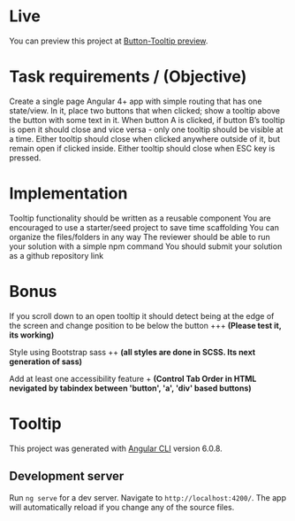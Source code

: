 # Live

You can preview this project at <a href="https://sergeymalykh.github.io/Button-Tooltip/" target="_blank">Button-Tooltip preview</a>.

# Task requirements / (Objective)
Create a single page Angular 4+ app with simple routing that has one state/view. 
In it, place two buttons that when clicked; show a tooltip above the button with some text in it. 
When button A is clicked, if button B’s tooltip is open it should close and vice versa - only one tooltip should be visible at a time. 
Either tooltip should close when clicked anywhere outside of it, but remain open if clicked inside. Either tooltip should close when ESC key is pressed.

# Implementation

Tooltip functionality should be written as a reusable component
You are encouraged to use a starter/seed project to save time scaffolding 
You can organize the files/folders in any way
The reviewer should be able to run your solution with a simple npm command
You should submit your solution as a github repository link

# Bonus

If you scroll down to an open tooltip it should detect being at the edge of the screen and change position to be below the button +++<strong> (Please test it, its working)</strong>

Style using Bootstrap sass ++ <strong>(all styles are done in SCSS. Its next generation of sass)</strong>

Add at least one accessibility feature + <strong>(Control Tab Order in HTML nevigated by tabindex between 'button', 'a', 'div' based buttons)</strong>

# Tooltip

This project was generated with [Angular CLI](https://github.com/angular/angular-cli) version 6.0.8.

## Development server

Run `ng serve` for a dev server. Navigate to `http://localhost:4200/`. The app will automatically reload if you change any of the source files.

